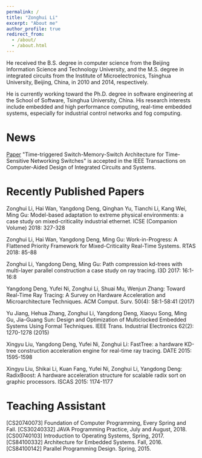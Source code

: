 ```yaml
---
permalink: /
title: "Zonghui Li"
excerpt: "About me"
author_profile: true
redirect_from: 
  - /about/
  - /about.html
---
```


He received the B.S. degree in computer science from the Beijing Information Science and Technology University, and the M.S. degree in integrated circuits from the Institute of Microelectronics, Tsinghua University, Beijing, China, in 2010 and 2014, respectively. 

He is currently working toward the Ph.D. degree in software engineering at the School of Software, Tsinghua University, China. His research interests include embedded and high performance computing, real-time embedded systems, especially for industrial control networks and fog computing.


News
======
[Paper](null) "Time-triggered Switch-Memory-Switch Architecture for Time-Sensitive Networking Switches" is accepted in the IEEE Transactions on Computer-Aided Design of Integrated Circuits and Systems.  


Recently Published Papers
======
Zonghui Li, Hai Wan, Yangdong Deng, Qinghan Yu, Tianchi Li, Kang Wei, Ming Gu:
Model-based adaptation to extreme physical environments: a case study on mixed-criticality industrial ethernet. ICSE (Companion Volume) 2018: 327-328

Zonghui Li, Hai Wan, Yangdong Deng, Ming Gu:
Work-in-Progress: A Flattened Priority Framework for Mixed-Criticality Real-Time Systems. RTAS 2018: 85-88

Zonghui Li, Yangdong Deng, Ming Gu:
Path compression kd-trees with multi-layer parallel construction a case study on ray tracing. I3D 2017: 16:1-16:8

Yangdong Deng, Yufei Ni, Zonghui Li, Shuai Mu, Wenjun Zhang:
Toward Real-Time Ray Tracing: A Survey on Hardware Acceleration and Microarchitecture Techniques. ACM Comput. Surv. 50(4): 58:1-58:41 (2017)

Yu Jiang, Hehua Zhang, Zonghui Li, Yangdong Deng, Xiaoyu Song, Ming Gu, Jia-Guang Sun:
Design and Optimization of Multiclocked Embedded Systems Using Formal Techniques. IEEE Trans. Industrial Electronics 62(2): 1270-1278 (2015)

Xingyu Liu, Yangdong Deng, Yufei Ni, Zonghui Li:
FastTree: a hardware KD-tree construction acceleration engine for real-time ray tracing. DATE 2015: 1595-1598

Xingyu Liu, Shikai Li, Kuan Fang, Yufei Ni, Zonghui Li, Yangdong Deng:
RadixBoost: A hardware acceleration structure for scalable radix sort on graphic processors. ISCAS 2015: 1174-1177


Teaching Assistant
======
[CS20740073] Foundation of Computer Programming, Every Spring and Fall.
[CS30240332] JAVA Programming Practice, July and August, 2018.
[CS00740103] Introduction to Operating Systems, Spring, 2017.
[CS84100332] Architecture for Embedded Systems. Fall, 2016.
[CS84100142] Parallel Programming Design. Spring, 2015.

